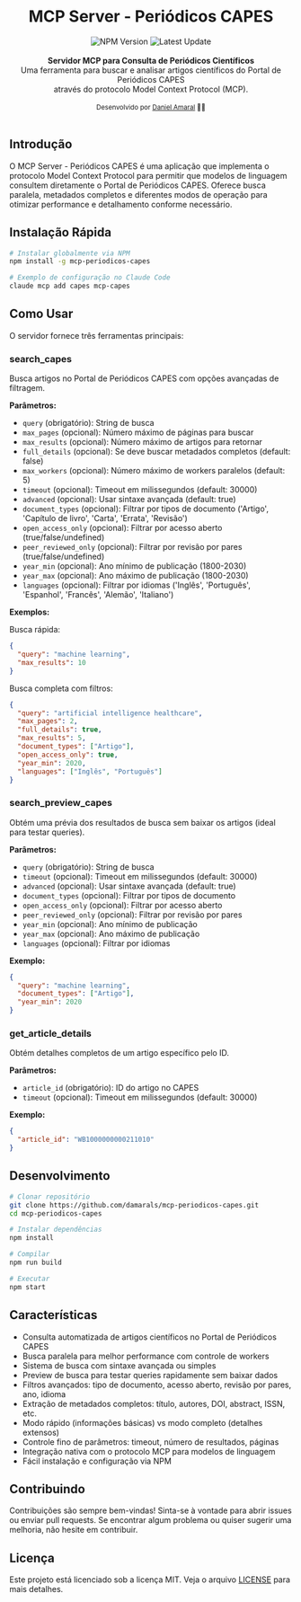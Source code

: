 <div align="center">
<h1>MCP Server - Periódicos CAPES</h1>
    <img src="https://img.shields.io/npm/v/mcp-periodicos-capes" alt="NPM Version" />
    <img src="https://img.shields.io/github/last-commit/damarals/mcp-periodicos-capes/main?path=README.md&label=%C3%BAltima%20atualiza%C3%A7%C3%A3o&color=blue" alt="Latest Update" >
</div>
<br />
<div align="center"><strong>Servidor MCP para Consulta de Periódicos Científicos</strong></div>
<div align="center">Uma ferramenta para buscar e analisar artigos científicos do Portal de Periódicos CAPES<br/> através do protocolo Model Context Protocol (MCP).</div>
<br />
<div align="center">
  <sub>Desenvolvido por <a href="https://github.com/damarals">Daniel Amaral</a> 👨‍💻</sub>
</div>
<br />

## Introdução

O MCP Server - Periódicos CAPES é uma aplicação que implementa o protocolo Model Context Protocol para permitir que modelos de linguagem consultem diretamente o Portal de Periódicos CAPES. Oferece busca paralela, metadados completos e diferentes modos de operação para otimizar performance e detalhamento conforme necessário.

## Instalação Rápida

```bash
# Instalar globalmente via NPM
npm install -g mcp-periodicos-capes

# Exemplo de configuração no Claude Code
claude mcp add capes mcp-capes
```

## Como Usar

O servidor fornece três ferramentas principais:

### search_capes

Busca artigos no Portal de Periódicos CAPES com opções avançadas de filtragem.

**Parâmetros:**
- `query` (obrigatório): String de busca
- `max_pages` (opcional): Número máximo de páginas para buscar
- `max_results` (opcional): Número máximo de artigos para retornar
- `full_details` (opcional): Se deve buscar metadados completos (default: false)
- `max_workers` (opcional): Número máximo de workers paralelos (default: 5)
- `timeout` (opcional): Timeout em milissegundos (default: 30000)
- `advanced` (opcional): Usar sintaxe avançada (default: true)
- `document_types` (opcional): Filtrar por tipos de documento ('Artigo', 'Capítulo de livro', 'Carta', 'Errata', 'Revisão')
- `open_access_only` (opcional): Filtrar por acesso aberto (true/false/undefined)
- `peer_reviewed_only` (opcional): Filtrar por revisão por pares (true/false/undefined)
- `year_min` (opcional): Ano mínimo de publicação (1800-2030)
- `year_max` (opcional): Ano máximo de publicação (1800-2030)
- `languages` (opcional): Filtrar por idiomas ('Inglês', 'Português', 'Espanhol', 'Francês', 'Alemão', 'Italiano')

**Exemplos:**

Busca rápida:
```json
{
  "query": "machine learning",
  "max_results": 10
}
```

Busca completa com filtros:
```json
{
  "query": "artificial intelligence healthcare",
  "max_pages": 2,
  "full_details": true,
  "max_results": 5,
  "document_types": ["Artigo"],
  "open_access_only": true,
  "year_min": 2020,
  "languages": ["Inglês", "Português"]
}
```

### search_preview_capes

Obtém uma prévia dos resultados de busca sem baixar os artigos (ideal para testar queries).

**Parâmetros:**
- `query` (obrigatório): String de busca
- `timeout` (opcional): Timeout em milissegundos (default: 30000)
- `advanced` (opcional): Usar sintaxe avançada (default: true)
- `document_types` (opcional): Filtrar por tipos de documento
- `open_access_only` (opcional): Filtrar por acesso aberto
- `peer_reviewed_only` (opcional): Filtrar por revisão por pares
- `year_min` (opcional): Ano mínimo de publicação
- `year_max` (opcional): Ano máximo de publicação
- `languages` (opcional): Filtrar por idiomas

**Exemplo:**
```json
{
  "query": "machine learning",
  "document_types": ["Artigo"],
  "year_min": 2020
}
```

### get_article_details

Obtém detalhes completos de um artigo específico pelo ID.

**Parâmetros:**
- `article_id` (obrigatório): ID do artigo no CAPES
- `timeout` (opcional): Timeout em milissegundos (default: 30000)

**Exemplo:**
```json
{
  "article_id": "WB1000000000211010"
}
```

## Desenvolvimento

```bash
# Clonar repositório
git clone https://github.com/damarals/mcp-periodicos-capes.git
cd mcp-periodicos-capes

# Instalar dependências
npm install

# Compilar
npm run build

# Executar
npm start
```

## Características

- Consulta automatizada de artigos científicos no Portal de Periódicos CAPES
- Busca paralela para melhor performance com controle de workers
- Sistema de busca com sintaxe avançada ou simples
- Preview de busca para testar queries rapidamente sem baixar dados
- Filtros avançados: tipo de documento, acesso aberto, revisão por pares, ano, idioma
- Extração de metadados completos: título, autores, DOI, abstract, ISSN, etc.
- Modo rápido (informações básicas) vs modo completo (detalhes extensos)
- Controle fino de parâmetros: timeout, número de resultados, páginas
- Integração nativa com o protocolo MCP para modelos de linguagem
- Fácil instalação e configuração via NPM

## Contribuindo

Contribuições são sempre bem-vindas! Sinta-se à vontade para abrir issues ou enviar pull requests. Se encontrar algum problema ou quiser sugerir uma melhoria, não hesite em contribuir.

## Licença

Este projeto está licenciado sob a licença MIT. Veja o arquivo [LICENSE](LICENSE) para mais detalhes.
